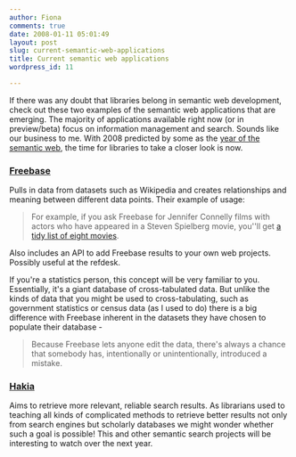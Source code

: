 ```yaml
---
author: Fiona
comments: true
date: 2008-01-11 05:01:49
layout: post
slug: current-semantic-web-applications
title: Current semantic web applications
wordpress_id: 11

---
```


If there was any doubt that libraries belong in semantic web development, check out these two examples of the semantic web applications that are emerging. The majority of applications available right now (or in preview/beta) focus on information management and search. Sounds like our business to me. With 2008 predicted by some as the [year of the semantic web](http://www.readwriteweb.com/archives/2008_web_predictions.php), the time for libraries to take a closer look is now.


### [Freebase](http://www.freebase.com/)


Pulls in data from datasets such as Wikipedia and creates relationships and meaning between different data points. Their example of usage:


> For example, if you ask Freebase for Jennifer Connelly films with actors who have appeared in a Steven Spielberg movie, you''ll get [a tidy list of eight movies](http://www.freebase.com/view/query/%239202a8c04000641f8000000005b85930).


Also includes an API to add Freebase results to your own web projects. Possibly useful at the refdesk.

If you're a statistics person, this concept will be very familiar to you. Essentially, it's a giant database of cross-tabulated data. But unlike the kinds of data that you might be used to cross-tabulating, such as government statistics or census data (as I used to do) there is a big difference with Freebase inherent in the datasets they have chosen to populate their database -


> Because Freebase lets anyone edit the data, there's always a chance that somebody has, intentionally or unintentionally, introduced a mistake.




### [Hakia](http://hakia.com/)


Aims to retrieve more relevant, reliable search results. As librarians used to teaching all kinds of complicated methods to retrieve better results not only from search engines but scholarly databases we might wonder whether such a goal is possible! This and other semantic search projects will be interesting to watch over the next year.
